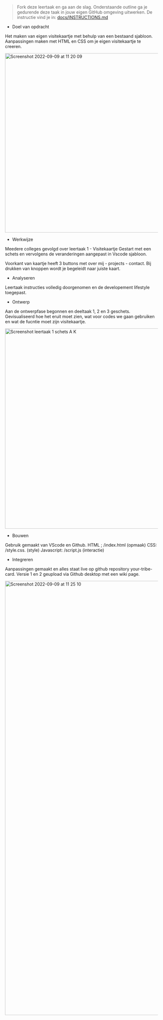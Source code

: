 > Fork deze leertaak en ga aan de slag. Onderstaande outline ga je gedurende deze taak in jouw eigen GitHub omgeving uitwerken. De instructie vind je in: [docs/INSTRUCTIONS.md](docs/INSTRUCTIONS.md)



* Doel van opdracht

Het maken van eigen visitekaartje met behulp van een bestaand sjabloon.
Aanpassingen maken met HTML en CSS om je eigen visitekaartje te creeren. 

<img width="591" alt="Screenshot 2022-09-09 at 11 20 09" src="https://user-images.githubusercontent.com/94745953/189365638-e7984f19-12e1-4bce-a7b6-0045abd4d087.png">


* Werkwijze

Meedere colleges gevolgd over leertaak 1 - Visitekaartje
Gestart met een schets en vervolgens de veranderingen aangepast in Vscode sjabloon. 

Voorkant van kaartje heeft 3 buttons met over mij - projects - contact. 
Bij drukken van knoppen wordt je begeleidt naar juiste kaart. 


* Analyseren

Leertaak instructies volledig doorgenomen en de developement lifestyle toegepast.



* Ontwerp

Aan de ontwerpfase begonnen en deeltaak 1, 2 en 3 geschets. Gevisualiseerd hoe het eruit moet zien, 
wat voor codes we gaan gebruiken en wat de fucntie moet zijn visitekaartje. 

<img width="660" alt="Screenshot leertaak 1 schets A K" src="https://user-images.githubusercontent.com/94745953/189359667-85e18df1-6e26-4764-9fa7-96d9c47c9ecd.png">




* Bouwen 

Gebruik gemaakt van VScode en Github.
HTML ; /index.html (opmaak)
CSS: /style.css.   (style)
Javascript: /script.js (interactie)


* Integreren

Aanpassingen gemaakt en alles staat live op github repository your-tribe-card.
Versie 1 en 2 geupload via Github desktop met een wiki page. 


<img width="1431" alt="Screenshot 2022-09-09 at 11 25 10" src="https://user-images.githubusercontent.com/94745953/189365698-7f41e2a1-0658-4d85-876b-bc49703f59e2.png">


